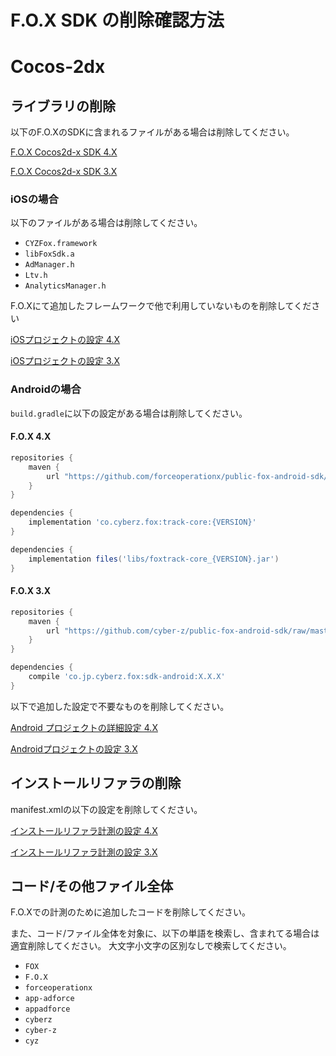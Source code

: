 # F.O.X SDK の削除確認方法
<div id="delete_unity"></div>

# Cocos-2dx

## ライブラリの削除

以下のF.O.XのSDKに含まれるファイルがある場合は削除してください。

[F.O.X Cocos2d-x SDK 4.X](https://github.com/forceoperationx/public-fox-cocos2dx-sdk/blob/4.x/lang/ja/doc/integration/README.md)

[F.O.X Cocos2d-x SDK 3.X](https://github.com/forceoperationx/public-fox-cocos2dx-sdk/blob/3.x/lang/ja/doc/integration/README.md)

### iOSの場合

以下のファイルがある場合は削除してください。

- `CYZFox.framework`
- `libFoxSdk.a` 
- `AdManager.h`
- `Ltv.h`
- `AnalyticsManager.h`

F.O.Xにて追加したフレームワークで他で利用していないものを削除してください

[iOSプロジェクトの設定 4.X](https://github.com/forceoperationx/public-fox-cocos2dx-sdk/blob/4.x/lang/ja/doc/integration/ios/README.md)

[iOSプロジェクトの設定 3.X](https://github.com/forceoperationx/public-fox-cocos2dx-sdk/blob/3.x/lang/ja/doc/integration/README.md)

### Androidの場合

`build.gradle`に以下の設定がある場合は削除してください。

#### F.O.X 4.X

```gradle
repositories {
    maven {
        url "https://github.com/forceoperationx/public-fox-android-sdk/raw/master/mavenRepo"
    }
}

dependencies {
    implementation 'co.cyberz.fox:track-core:{VERSION}'
}
```

```gradle
dependencies {
	implementation files('libs/foxtrack-core_{VERSION}.jar')
}
```

#### F.O.X 3.X

```gradle
repositories {
    maven {
        url "https://github.com/cyber-z/public-fox-android-sdk/raw/master/mavenRepo"
    }
}

dependencies {
    compile 'co.jp.cyberz.fox:sdk-android:X.X.X'
}
```

以下で追加した設定で不要なものを削除してください。

[Android プロジェクトの詳細設定 4.X](https://github.com/forceoperationx/public-fox-cocos2dx-sdk/blob/4.x/lang/ja/doc/integration/android/README.md)

[Androidプロジェクトの設定 3.X](https://github.com/forceoperationx/public-fox-cocos2dx-sdk/blob/3.x/lang/ja/doc/integration/android/README.md)

## インストールリファラの削除

manifest.xmlの以下の設定を削除してください。

[インストールリファラ計測の設定 4.X](https://github.com/forceoperationx/public-fox-cocos2dx-sdk/blob/4.x/lang/ja/doc/integration/android/README.md#fox-cocos2d-x-sdk-415%E3%81%BE%E3%81%A7%E3%81%AE%E5%8F%A4%E3%81%84%E3%83%90%E3%83%BC%E3%82%B8%E3%83%A7%E3%83%B3%E3%81%AE%E5%A0%B4%E5%90%88)

[インストールリファラ計測の設定 3.X](https://github.com/forceoperationx/public-fox-cocos2dx-sdk/blob/3.x/lang/ja/doc/integration/android/README.md#%E3%82%A4%E3%83%B3%E3%82%B9%E3%83%88%E3%83%BC%E3%83%AB%E3%83%AA%E3%83%95%E3%82%A1%E3%83%A9%E8%A8%88%E6%B8%AC%E3%81%AE%E8%A8%AD%E5%AE%9A)

## コード/その他ファイル全体

F.O.Xでの計測のために追加したコードを削除してください。

また、コード/ファイル全体を対象に、以下の単語を検索し、含まれてる場合は適宜削除してください。
大文字小文字の区別なしで検索してください。

- `FOX`
- `F.O.X`
- `forceoperationx`
- `app-adforce`
- `appadforce`
- `cyberz`
- `cyber-z`
- `cyz`

